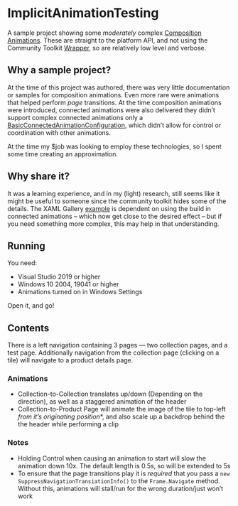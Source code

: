 # ImplicitAnimationTesting
A sample project showing some *moderately* complex [Composition Animations](https://docs.microsoft.com/en-us/windows/uwp/composition/using-the-visual-layer-with-xaml ""). These are straight to the platform API, and not using the Community Toolkit [Wrapper](https://docs.microsoft.com/en-us/windows/communitytoolkit/animations/implicitanimations ""), so are relatively low level and verbose.

## Why a sample project?
At the time of this project was authored, there was very little documentation or samples for composition animations. Even more rare were animations that helped perform *page* transitions. At the time composition animations were introduced, connected animations were also delivered they didn’t support complex connected animations only a [BasicConnectedAnimationConfiguration](https://docs.microsoft.com/en-us/uwp/api/windows.ui.xaml.media.animation.basicconnectedanimationconfiguration?view=winrt-22000 ""), which didn’t allow for control or coordination with other animations.

At the time my $job was looking to employ these technologies, so I spent some time creating an approximation.

## Why share it?
It was a learning experience, and in my (light) research, still seems like it might be useful to someone since the community toolkit hides some of the details. The XAML Gallery [example](https://github.com/microsoft/Xaml-Controls-Gallery/blob/master/XamlControlsGallery/ConnectedAnimationPages/CollectionPage.xaml.cs "") is dependent on using the build in connected animations – which now get close to the desired effect – but if you need something more complex, this may help in that understanding.

## Running
You need:
- Visual Studio 2019 or higher
- Windows 10 2004, 19041 or higher
- Animations turned on in Windows Settings

Open it, and go!

## Contents
There is a left navigation containing 3 pages — two collection pages, and a test page. Additionally navigation from the collection page (clicking on a tile) will navigate to a product details page.

### Animations
- Collection-to-Collection translates up/down (Depending on the direction), as well as a staggered animation of the header
- Collection-to-Product Page will animate the image of the tile to top-left *from it’s originating position**, and also scale up a backdrop behind the the header while performing a clip

### Notes
- Holding Control when causing an animation to start will slow the animation down 10x. The default length is 0.5s, so will be extended to 5s
- To ensure that the page transitions play it is *required* that you pass a `new SuppressNavigationTransiationInfo()` to the `Frame.Navigate` method. Without this, animations will stall/run for the wrong duration/just won’t work